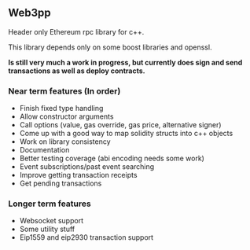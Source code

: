 ## Web3pp

Header only Ethereum rpc library for c++.

This library depends only on some boost libraries and openssl.

**Is still very much a work in progress, but currently does sign and send transactions as well as deploy contracts.**

### Near term features (In order)

* Finish fixed type handling
* Allow constructor arguments
* Call options (value, gas override, gas price, alternative signer)
* Come up with a good way to map solidity structs into c++ objects
* Work on library consistency
* Documentation
* Better testing coverage (abi encoding needs some work)
* Event subscriptions/past event searching
* Improve getting transaction receipts
* Get pending transactions

### Longer term features

* Websocket support
* Some utility stuff
* Eip1559 and eip2930 transaction support

